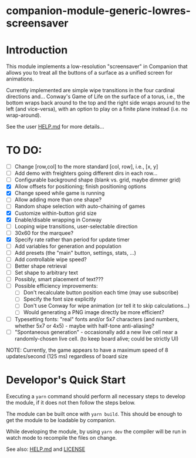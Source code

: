 # companion-module-generic-lowres-screensaver

# Introduction

This module implements a low-resolution "screensaver" in Companion that allows you to treat all the buttons of a
surface as a unified screen for animations.

Currently implemented are simple wipe transitions in the four cardinal directions and...
Conway's Game of Life on the surface of a torus, i.e., the bottom wraps back around to the top and the right side wraps around to the left (and vice-versa), with an option to play on a finite plane instead (i.e. no wrap-around).

See the user [HELP.md](./companion/HELP.md) for more details...

# TO DO:

- [ ] Change [row,col] to the more standard [col, row], i.e., [x, y]
- [ ] Add demo with freighters going different dirs in each row...
- [ ] Configurable background shape (blank vs. grid, maybe dimmer grid)
- [x] Allow offsets for positioning; finish positioning options
- [x] Change speed while game is running
- [ ] Allow adding more than one shape?
- [ ] Random shape selection with auto-chaining of games
- [x] Customize within-button grid size
- [x] Enable/disable wrapping in Conway
- [ ] Looping wipe transitions, user-selectable direction
- [ ] 30x60 for the marquee?
- [x] Specify rate rather than period for update timer
- [ ] Add variables for generation and population
- [ ] Add presets (the "main" button, settings, stats, ...)
- [ ] Add controllable wipe speed?
- [ ] Better shape retrieval
- [ ] Set shape to arbitrary text
- [ ] Possibly, smart placement of text???
- [ ] Possible efficiency improvements:
  - [ ] Don't recalculate button position each time (may use subscribe)
  - [ ] Specify the font size explicitly
  - [ ] Don't use Conway for wipe animation (or tell it to skip calculations...)
  - [ ] Would generating a PNG image directly be more efficient?
- [ ] Typesetting fonts: "real" fonts and/or 5x7 characters (and numbers, whether 5x7 or 4x5) - maybe with half-tone anti-aliasing?
- [ ] "Spontaneous generation" - occasionally add a new live cell near a randomly-chosen live cell. (to keep board alive; could be strictly UI)

NOTE: Currently, the game appears to have a maximum speed of 8 updates/second (125 ms) regardless of board size

# Developor's Quick Start

Executing a `yarn` command should perform all necessary steps to develop the module, if it does not then follow the steps below.

The module can be built once with `yarn build`. This should be enough to get the module to be loadable by companion.

While developing the module, by using `yarn dev` the compiler will be run in watch mode to recompile the files on change.

See also: [HELP.md](./companion/HELP.md) and [LICENSE](./LICENSE)
